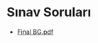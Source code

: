 # Sınav Soruları

<!--Index-->

- [Final BG.pdf](https://github.com//yedhrab/IstanbulUniversity-CE/raw/master/3.%20S%C4%B1n%C4%B1f%202.%20D%C3%B6nem%20Notlar%C4%B1/Bilgisayar%20Grafikleri/S%C4%B1nav%20Sorular%C4%B1/Final%20BG.pdf)

<!--Index-->
